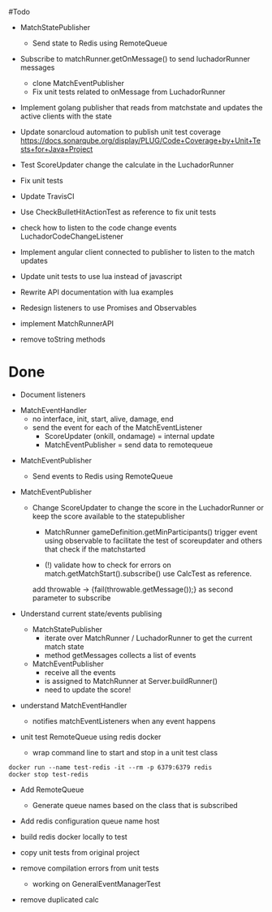 #Todo

* MatchStatePublisher
    - Send state to Redis using RemoteQueue

* Subscribe to matchRunner.getOnMessage() to send luchadorRunner messages
    - clone MatchEventPublisher
    - Fix unit tests related to onMessage from LuchadorRunner 

* Implement golang publisher that reads from matchstate and 
updates the active clients with the state

* Update sonarcloud automation to publish unit test coverage 
https://docs.sonarqube.org/display/PLUG/Code+Coverage+by+Unit+Tests+for+Java+Project

* Test ScoreUpdater change the calculate in the LuchadorRunner

* Fix unit tests

* Update TravisCI

* Use CheckBulletHitActionTest as reference to fix unit tests 


* check how to listen to the code change events 
LuchadorCodeChangeListener

* Implement angular client connected to publisher to listen to the 
match updates

* Update unit tests to use lua instead of javascript 

* Rewrite API documentation with lua examples

* Redesign listeners to use Promises and Observables

* implement MatchRunnerAPI

* remove toString methods


# Done 
* Document listeners
- MatchEventHandler 
    - no interface, init, start, alive, damage, end
    - send the event for each of the MatchEventListener
        - ScoreUpdater (onkill, ondamage) = internal update
        - MatchEventPublisher = send data to remotequeue
        

* MatchEventPublisher
    - Send events to Redis using RemoteQueue

* MatchEventPublisher
    - Change ScoreUpdater to change the score in the LuchadorRunner
      or keep the score available to the statepublisher

        - MatchRunner gameDefinition.getMinParticipants()
        trigger event using observable to facilitate the test
        of scoreupdater and others that check if the matchstarted
        
        - (!) validate how to check for errors 
        on match.getMatchStart().subscribe() 
        use CalcTest as reference.
        
        add throwable -> {fail(throwable.getMessage());}
        as second parameter to subscribe 

* Understand current state/events publising 
    * MatchStatePublisher
        - iterate over MatchRunner / LuchadorRunner to get the current match state
        - method getMessages collects a list of events 
         
    - MatchEventPublisher 
        - receive all the events
        - is assigned to MatchRunner at Server.buildRunner()
        - need to update the score!

* understand MatchEventHandler 
    - notifies matchEventListeners when any event happens 

* unit test RemoteQueue using redis docker 
    * wrap command line to start and stop in a unit test class 

```
docker run --name test-redis -it --rm -p 6379:6379 redis 
docker stop test-redis
```

* Add RemoteQueue
    * Generate queue names based on the class that is 
    subscribed

* Add redis configuration
    queue name
    host

* build redis docker locally to test
    
* copy unit tests from original project
* remove compilation errors from unit tests
    * working on GeneralEventManagerTest
    
* remove duplicated calc


